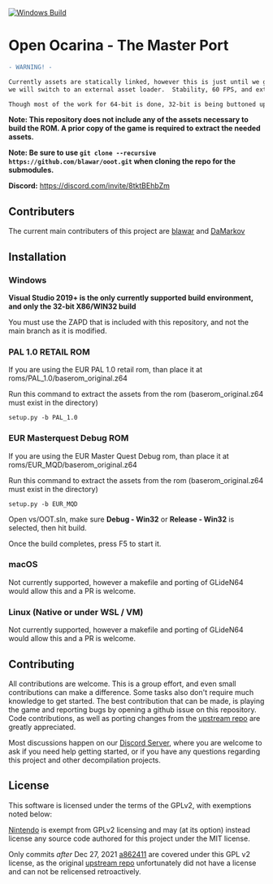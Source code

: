 [![Windows Build](https://github.com/blawar/ooot/actions/workflows/msbuild.yml/badge.svg)](https://github.com/blawar/ooot/actions/workflows/msbuild.yml)

# Open Ocarina - The Master Port


```diff
- WARNING! -

Currently assets are statically linked, however this is just until we get the game sorted.  Once its stable,
we will switch to an external asset loader.  Stability, 60 FPS, and external asset loading are the top priorities.

Though most of the work for 64-bit is done, 32-bit is being buttoned up first.
```

**Note: This repository does not include any of the assets necessary to build the ROM. A prior copy of the game is required to extract the needed assets.**

**Note: Be sure to use ``git clone --recursive https://github.com/blawar/ooot.git`` when cloning the repo for the submodules.**

**Discord:** <https://discord.com/invite/8tktBEhbZm>

## Contributers
The current main contributers of this project are [blawar](https://github.com/blawar) and [DaMarkov](https://github.com/damarkov)

## Installation

### Windows

**Visual Studio 2019+ is the only currently supported build environment, and only the 32-bit X86/WIN32 build**

You must use the ZAPD that is included with this repository, and not the main branch as it is modified.

### PAL 1.0 RETAIL ROM
If you are using the EUR PAL 1.0 retail rom, than place it at roms/PAL_1.0/baserom_original.z64

Run this command to extract the assets from the rom (baserom_original.z64 must exist in the directory)
```
setup.py -b PAL_1.0
```

### EUR Masterquest Debug ROM
If you are using the EUR Master Quest Debug rom, than place it at roms/EUR_MQD/baserom_original.z64

Run this command to extract the assets from the rom (baserom_original.z64 must exist in the directory)
```
setup.py -b EUR_MQD
```

Open vs/OOT.sln, make sure **Debug - Win32** or **Release - Win32** is selected, then hit build.

Once the build completes, press F5 to start it.

### macOS

Not currently supported, however a makefile and porting of GLideN64 would allow this and a PR is welcome.

### Linux (Native or under WSL / VM)

Not currently supported, however a makefile and porting of GLideN64 would allow this and a PR is welcome.



## Contributing

All contributions are welcome. This is a group effort, and even small contributions can make a difference.
Some tasks also don't require much knowledge to get started.  The best contribution that can be made, is playing the game and reporting bugs by opening a github issue on this repository.  Code contributions, as well as porting changes from the [upstream repo](https://github.com/zeldaret/oot) are greatly appreciated.

Most discussions happen on our [Discord Server](https://discord.com/invite/8tktBEhbZm), where you are welcome to ask if you need help getting started, or if you have any questions regarding this project and other decompilation projects.

## License

This software is licensed under the terms of the GPLv2, with exemptions noted below:

[Nintendo](https://github.com/Nintendo) is exempt from GPLv2 licensing and may (at its option) instead license any source code authored for this project under the MIT license.

Only commits *after* Dec 27, 2021 [a862411](https://github.com/blawar/ooot/commit/a862411f00c536770850f2c4e9e9b2edfea8947b) are covered under this GPL v2 license, as the original [upstream repo](https://github.com/zeldaret/oot/) unfortunately did not have a license and can not be relicensed retroactively.
